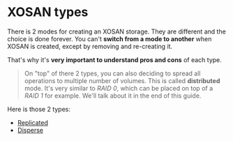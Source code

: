 # XOSAN types

There is 2 modes for creating an XOSAN storage. They are different and the choice is done forever. You can't **switch from a mode to another** when XOSAN is created, except by removing and re-creating it.

That's why it's **very important to understand pros and cons** of each type.

> On "top" of there 2 types, you can also deciding to spread all operations to multiple number of volumes. This is called **distributed** mode. It's very similar to *RAID 0*, which can be placed on top of a *RAID 1* for example. We'll talk about it in the end of this guide.

Here is those 2 types:

* [Replicated](xosan_replicated.md)
* [Disperse](xosan_replicated.md)
